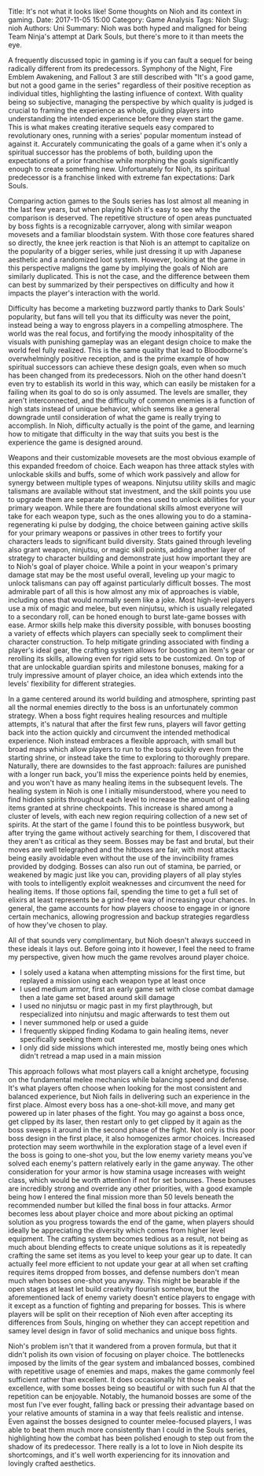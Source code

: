 Title: It's not what it looks like! Some thoughts on Nioh and its context in gaming.
Date: 2017-11-05 15:00 
Category: Game Analysis
Tags: Nioh 
Slug: nioh 
Authors: Uni 
Summary: Nioh was both hyped and maligned for being Team Ninja's attempt at Dark Souls, but there's more to it than meets the eye.

A frequently discussed topic in gaming is if you can fault a sequel for being radically different from its predecessors. Symphony of the Night, Fire Emblem Awakening, and Fallout 3 are still described with "It's a good game, but not a good game in the series" regardless of their positive reception as individual titles, highlighting the lasting influence of context. With quality being so subjective, managing the perspective by which quality is judged is crucial to framing the experience as whole, guiding players into understanding the intended experience before they even start the game. This is what makes creating iterative sequels easy compared to revolutionary ones, running with a series' popular momentum instead of against it. Accurately communicating the goals of a game when it's only a spiritual successor has the problems of both, building upon the expectations of a prior franchise while morphing the goals significantly enough to create something new. Unfortunately for Nioh, its spiritual predecessor is a franchise linked with extreme fan expectations: Dark Souls.

Comparing action games to the Souls series has lost almost all meaning in the last few years, but when playing Nioh it's easy to see why the comparison is deserved. The repetitive structure of open areas punctuated by boss fights is a recognizable carryover, along with similar weapon movesets and a familiar bloodstain system. With those core features shared so directly, the knee jerk reaction is that Nioh is an attempt to capitalize on the popularity of a bigger series, while just dressing it up with Japanese aesthetic and a randomized loot system. However, looking at the game in this perspective maligns the game by implying the goals of Nioh are similarly duplicated. This is not the case, and the difference between them can best by summarized by their perspectives on difficulty and how it impacts the player's interaction with the world.

Difficulty has become a marketing buzzword partly thanks to Dark Souls' popularity, but fans will tell you that its difficulty was never the point, instead being a way to engross players in a compelling atmosphere. The world was the real focus, and fortifying the moody inhospitality of the visuals with punishing gameplay was an elegant design choice to make the world feel fully realized. This is the same quality that lead to Bloodborne's overwhelmingly positive reception, and is the prime example of how spiritual successors can achieve these design goals, even when so much has been changed from its predecessors. Nioh on the other hand doesn't even try to establish its world in this way, which can easily be mistaken for a failing when its goal to do so is only assumed. The levels are smaller, they aren't interconnected, and the difficulty of common enemies is a function of high stats instead of unique behavior, which seems like a general downgrade until consideration of what the game is really trying to accomplish. In Nioh, difficulty actually is the point of the game, and learning how to mitigate that difficulty in the way that suits you best is the experience the game is designed around.

Weapons and their customizable movesets are the most obvious example of this expanded freedom of choice. Each weapon has three attack styles with unlockable skills and buffs, some of which work passively and allow for synergy between multiple types of weapons. Ninjutsu utility skills and magic talismans are available without stat investment, and the skill points you use to upgrade them are separate from the ones used to unlock abilities for your primary weapon. While there are foundational skills almost everyone will take for each weapon type, such as the ones allowing you to do a stamina-regenerating ki pulse by dodging, the choice between gaining active skills for your primary weapons or passives in other trees to fortify your characters leads to significant build diversity. Stats gained through leveling also grant weapon, ninjutsu, or magic skill points, adding another layer of strategy to character building and demonstrate just how important they are to Nioh's goal of player choice. While a point in your weapon's primary damage stat may be the most useful overall, leveling up your magic to unlock talismans can pay off against particularly difficult bosses. The most admirable part of all this is how almost any mix of approaches is viable, including ones that would normally seem like a joke. Most high-level players use a mix of magic and melee, but even ninjutsu, which is usually relegated to a secondary roll, can be honed enough to burst late-game bosses with ease. Armor skills help make this diversity possible, with bonuses boosting a variety of effects which players can specially seek to compliment their character construction. To help mitigate grinding associated with finding a player's ideal gear, the crafting system allows for boosting an item's gear or rerolling its skills, allowing even for rigid sets to be customized. On top of that are unlockable guardian spirits and milestone bonuses, making for a truly impressive amount of player choice, an idea which extends into the levels' flexibility for different strategies.

In a game centered around its world building and atmosphere, sprinting past all the normal enemies directly to the boss is an unfortunately common strategy. When a boss fight requires healing resources and multiple attempts, it's natural that after the first few runs, players will favor getting back into the action quickly and circumvent the intended methodical experience. Nioh instead embraces a flexible approach, with small but broad maps which allow players to run to the boss quickly even from the starting shrine, or instead take the time to exploring to thoroughly prepare. Naturally, there are downsides to the fast approach: failures are punished with a longer run back, you'll miss the experience points held by enemies, and you won't have as many healing items in the subsequent levels. The healing system in Nioh is one I initially misunderstood, where you need to find hidden spirits throughout each level to increase the amount of healing items granted at shrine checkpoints. This increase is shared among a cluster of levels, with each new region requiring collection of a new set of spirits. At the start of the game I found this to be pointless busywork, but after trying the game without actively searching for them, I discovered that they aren't as critical as they seem. Bosses may be fast and brutal, but their moves are well telegraphed and the hitboxes are fair, with most attacks being easily avoidable even without the use of the invincibility frames provided by dodging. Bosses can also run out of stamina, be parried, or weakened by magic just like you can, providing players of all play styles with tools to intelligently exploit weaknesses and circumvent the need for healing items. If those options fail, spending the time to get a full set of elixirs at least represents be a grind-free way of increasing your chances. In general, the game accounts for how players choose to engage in or ignore certain mechanics, allowing progression and backup strategies regardless of how they've chosen to play. 

All of that sounds very complimentary, but Nioh doesn't always succeed in these ideals it lays out. Before going into it however, I feel the need to frame my perspective, given how much the game revolves around player choice.

* I solely used a katana when attempting missions for the first time, but replayed a mission using each weapon type at least once
* I used medium armor, first an early game set with close combat damage then a late game set based around skill damage
* I used no ninjutsu or magic past in my first playthrough, but respecialized into ninjutsu and magic afterwards to test them out
* I never summoned help or used a guide
* I frequently skipped finding Kodama to gain healing items, never specifically seeking them out
* I only did side missions which interested me, mostly being ones which didn't retread a map used in a main mission

This approach follows what most players call a knight archetype, focusing on the fundamental melee mechanics while balancing speed and defense. It's what players often choose when looking for the most consistent and balanced experience, but Nioh fails in delivering such an experience in the first place. Almost every boss has a one-shot-kill move, and many get powered up in later phases of the fight. You may go against a boss once, get clipped by its laser, then restart only to get clipped by it again as the boss sweeps it around in the second phase of the fight. Not only is this poor boss design in the first place, it also homogenizes armor choices. Increased protection may seem worthwhile in the exploration stage of a level even if the boss is going to one-shot you, but the low enemy variety means you've solved each enemy's pattern relatively early in the game anyway. The other consideration for your armor is how stamina usage increases with weight class, which would be worth attention if not for set bonuses. These bonuses are incredibly strong and override any other priorities, with a good example being how I entered the final mission more than 50 levels beneath the recommended number but killed the final boss in four attacks. Armor becomes less about player choice and more about picking an optimal solution as you progress towards the end of the game, when players should ideally be appreciating the diversity which comes from higher level equipment. The crafting system becomes tedious as a result, not being as much about blending effects to create unique solutions as it is repeatedly crafting the same set items as you level to keep your gear up to date. It can actually feel more efficient to not update your gear at all when set crafting requires items dropped from bosses, and defense numbers don't mean much when bosses one-shot you anyway. This might be bearable if the open stages at least let build creativity flourish somehow, but the aforementioned lack of enemy variety doesn't entice players to engage with it except as a function of fighting and preparing for bosses. This is where players will be split on their reception of Nioh even after accepting its differences from Souls, hinging on whether they can accept repetition and samey level design in favor of solid mechanics and unique boss fights.

Nioh's problem isn't that it wandered from a proven formula, but that it didn't polish its own vision of focusing on player choice. The bottlenecks imposed by the limits of the gear system and imbalanced bosses, combined with repetitive usage of enemies and maps, makes the game commonly feel sufficient rather than excellent. It does occasionally hit those peaks of excellence, with some bosses being so beautiful or with such fun AI that the repetition can be enjoyable. Notably, the humanoid bosses are some of the most fun I've ever fought, falling back or pressing their advantage based on your relative amounts of stamina in a way that feels realistic and intense. Even against the bosses designed to counter melee-focused players, I was able to beat them much more consistently than I could in the Souls series, highlighting how the combat has been polished enough to step out from the shadow of its predecessor. There really is a lot to love in Nioh despite its shortcomings, and it's well worth experiencing for its innovation and lovingly crafted aesthetics. 
